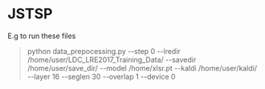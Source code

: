 # JSTSP
E.g to run these files  
>python data_prepocessing.py --step 0 --lredir /home/user/LDC_LRE2017_Training_Data/ --savedir /home/user/save_dir/ --model /home/xlsr.pt --kaldi /home/user/kaldi/ --layer 16 --seglen 30 --overlap 1 --device 0

